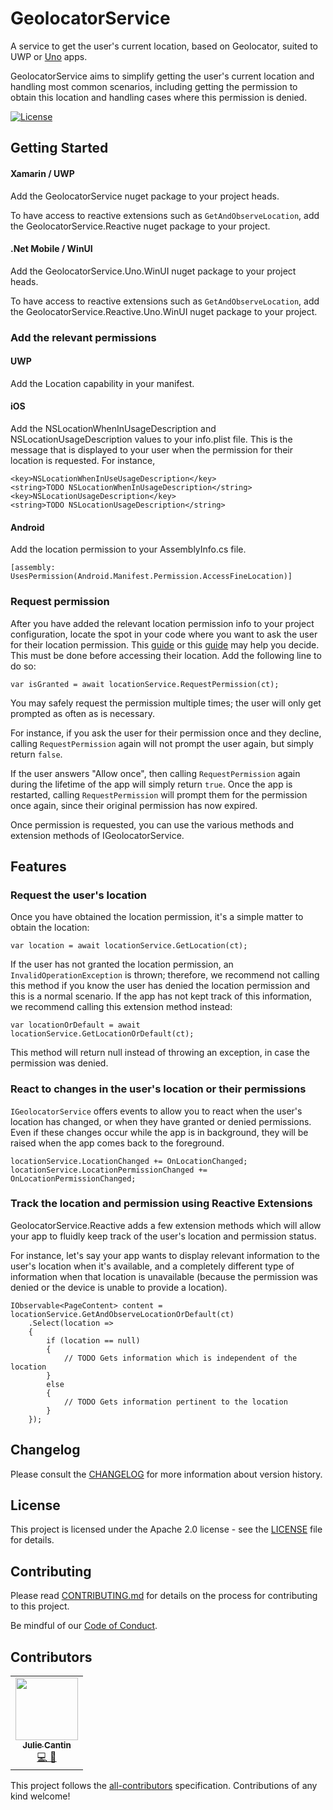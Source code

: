 ﻿# GeolocatorService

A service to get the user's current location, based on Geolocator, suited to UWP or [Uno](https://platform.uno/) apps.

GeolocatorService aims to simplify getting the user's current location and handling most common scenarios, including getting the permission to obtain this location and handling cases where this permission is denied.

[![License](https://img.shields.io/badge/License-Apache%202.0-blue.svg)](LICENSE)

## Getting Started

#### Xamarin / UWP
Add the GeolocatorService nuget package to your project heads.

To have access to reactive extensions such as `GetAndObserveLocation`, add the GeolocatorService.Reactive nuget package to your project.

#### .Net Mobile / WinUI

Add the GeolocatorService.Uno.WinUI nuget package to your project heads.

To have access to reactive extensions such as `GetAndObserveLocation`, add the GeolocatorService.Reactive.Uno.WinUI nuget package to your project.

### Add the relevant permissions

#### UWP

Add the Location capability in your manifest.

#### iOS

Add the NSLocationWhenInUsageDescription and NSLocationUsageDescription values to your info.plist file. This is the message that is displayed to your user when the permission for their location is requested. For instance,

```
<key>NSLocationWhenInUseUsageDescription</key>
<string>TODO NSLocationWhenInUsageDescription</string>
<key>NSLocationUsageDescription</key>
<string>TODO NSLocationUsageDescription</string>
```

#### Android

Add the location permission to your AssemblyInfo.cs file.

```
[assembly: UsesPermission(Android.Manifest.Permission.AccessFineLocation)]
```

### Request permission

After you have added the relevant location permission info to your project configuration, locate the spot in your code where you want to ask the user for their location permission. This [guide](https://developer.apple.com/design/human-interface-guidelines/ios/app-architecture/requesting-permission/) or this [guide](https://developer.android.com/training/permissions/requesting) may help you decide. This must be done before accessing their location. Add the following line to do so:

```
var isGranted = await locationService.RequestPermission(ct);
```

You may safely request the permission multiple times; the user will only get prompted as often as is necessary.

For instance, if you ask the user for their permission once and they decline, calling `RequestPermission` again will not prompt the user again, but simply return `false`.

If the user answers "Allow once", then calling `RequestPermission` again during the lifetime of the app will simply return `true`. Once the app is restarted, calling `RequestPermission` will prompt them for the permission once again, since their original permission has now expired.

Once permission is requested, you can use the various methods and extension methods of IGeolocatorService.

## Features

### Request the user's location

Once you have obtained the location permission, it's a simple matter to obtain the location:

```
var location = await locationService.GetLocation(ct);
```

If the user has not granted the location permission, an `InvalidOperationException` is thrown; therefore, we recommend not calling this method if you know the user has denied the location permission and this is a normal scenario. If the app has not kept track of this information, we recommend calling this extension method instead:

```
var locationOrDefault = await locationService.GetLocationOrDefault(ct);
```

This method will return null instead of throwing an exception, in case the permission was denied.

### React to changes in the user's location or their permissions

`IGeolocatorService` offers events to allow you to react when the user's location has changed, or when they have granted or denied permissions. Even if these changes occur while the app is in background, they will be raised when the app comes back to the foreground.

```
locationService.LocationChanged += OnLocationChanged;
locationService.LocationPermissionChanged += OnLocationPermissionChanged;
```

### Track the location and permission using Reactive Extensions

GeolocatorService.Reactive adds a few extension methods which will allow your app to fluidly keep track of the user's location and permission status.

For instance, let's say your app wants to display relevant information to the user's location when it's available, and a completely different type of information when that location is unavailable (because the permission was denied or the device is unable to provide a location).

```
IObservable<PageContent> content = locationService.GetAndObserveLocationOrDefault(ct)
    .Select(location =>
    {
        if (location == null)
        {
            // TODO Gets information which is independent of the location
        }
        else
        {
            // TODO Gets information pertinent to the location
        }
    });
```

## Changelog

Please consult the [CHANGELOG](CHANGELOG.md) for more information about version
history.

## License

This project is licensed under the Apache 2.0 license - see the
[LICENSE](LICENSE) file for details.

## Contributing

Please read [CONTRIBUTING.md](CONTRIBUTING.md) for details on the process for
contributing to this project.

Be mindful of our [Code of Conduct](CODE_OF_CONDUCT.md).

## Contributors

<!-- ALL-CONTRIBUTORS-LIST:START - Do not remove or modify this section -->
<!-- prettier-ignore-start -->
<!-- markdownlint-disable -->
<table>
  <tr>
    <td align="center"><a href="https://github.com/jcantin-nventive"><img src="https://avatars3.githubusercontent.com/u/43351943?v=4" width="100px;" alt=""/><br /><sub><b>Julie Cantin</b></sub></a><br /><a href="https://github.com/nventive/Chinook.BackButtonManager/commits?author=jcantin-nventive" title="Code">💻 📖</a></td>
  </tr>
</table>

<!-- markdownlint-enable -->
<!-- prettier-ignore-end -->
<!-- ALL-CONTRIBUTORS-LIST:END -->

This project follows the [all-contributors](https://github.com/all-contributors/all-contributors) specification. Contributions of any kind welcome!
